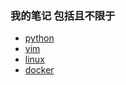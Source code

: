 
### 我的笔记 包括且不限于
 - [python](https://hjkl01.github.io/categories/python/)
 - [vim](https://hjkl01.github.io/2021/08/17/linux/vim/)
 - [linux](https://hjkl01.github.io/categories/linux/)
 - [docker](https://hjkl01.github.io/categories/docker/)
